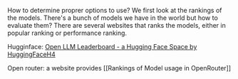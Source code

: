 How to determine proprer options to use?
We first look at the rankings of the models. There's a bunch of models we have in the world but how to evaluate them? There are several websites that ranks the models, either in popular ranking or performance ranking.

Hugginface:
[Open LLM Leaderboard - a Hugging Face Space by HuggingFaceH4](https://huggingface.co/spaces/HuggingFaceH4/open_llm_leaderboard)

Open router: a website provides 
[[Rankings of Model usage in OpenRouter]]